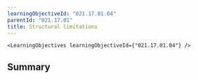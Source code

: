 ```yaml
---
learningObjectiveId: "021.17.01.04"
parentId: "021.17.01"
title: Structural limitations
---
```


```tsx eval
<LearningObjectives learningObjectiveId={"021.17.01.04"} />
```

## Summary

